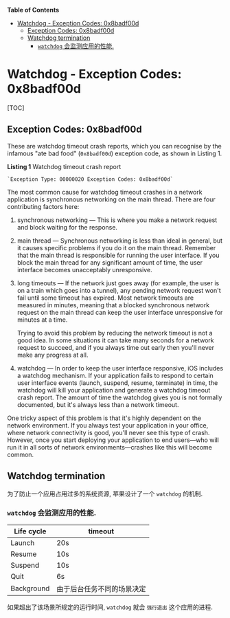 <!-- START doctoc generated TOC please keep comment here to allow auto update -->
<!-- DON'T EDIT THIS SECTION, INSTEAD RE-RUN doctoc TO UPDATE -->
**Table of Contents** 

- [Watchdog - Exception Codes: 0x8badf00d](#watchdog---exception-codes-0x8badf00d)
  - [Exception Codes: 0x8badf00d](#exception-codes-0x8badf00d)
  - [Watchdog termination](#watchdog-termination)
    - [`watchdog` 会监测应用的性能.](#watchdog-%E4%BC%9A%E7%9B%91%E6%B5%8B%E5%BA%94%E7%94%A8%E7%9A%84%E6%80%A7%E8%83%BD)

<!-- END doctoc generated TOC please keep comment here to allow auto update -->

# Watchdog - Exception Codes: 0x8badf00d

[TOC]

## Exception Codes: 0x8badf00d

These are watchdog timeout crash reports, which you can recognise by the infamous "ate bad food" (`0x8badf00d`) exception code, as shown in Listing 1.



**Listing 1**  Watchdog timeout crash report

```
`Exception Type: 00000020 Exception Codes: 0x8badf00d`
```

The most common cause for watchdog timeout crashes in a network application is synchronous networking on the main thread. There are four contributing factors here:

1. synchronous networking — This is where you make a network request and block waiting for the response.

2. main thread — Synchronous networking is less than ideal in general, but it causes specific problems if you do it on the main thread. Remember that the main thread is responsible for running the user interface. If you block the main thread for any significant amount of time, the user interface becomes unacceptably unresponsive.

3. long timeouts — If the network just goes away (for example, the user is on a train which goes into a tunnel), any pending network request won't fail until some timeout has expired. Most network timeouts are measured in minutes, meaning that a blocked synchronous network request on the main thread can keep the user interface unresponsive for minutes at a time.

   Trying to avoid this problem by reducing the network timeout is not a good idea. In some situations it can take many seconds for a network request to succeed, and if you always time out early then you'll never make any progress at all.

4. watchdog — In order to keep the user interface responsive, iOS includes a watchdog mechanism. If your application fails to respond to certain user interface events (launch, suspend, resume, terminate) in time, the watchdog will kill your application and generate a watchdog timeout crash report. The amount of time the watchdog gives you is not formally documented, but it's always less than a network timeout.

One tricky aspect of this problem is that it's highly dependent on the network environment. If you always test your application in your office, where network connectivity is good, you'll never see this type of crash. However, once you start deploying your application to end users—who will run it in all sorts of network environments—crashes like this will become common.

## Watchdog termination

为了防止一个应用占用过多的系统资源, 苹果设计了一个 `watchdog` 的机制.

### `watchdog` 会监测应用的性能.

| Life cycle | timeout     |
| ---------- | ----------- |
| Launch     | 20s         |
| Resume     | 10s         |
| Suspend    | 10s         |
| Quit       | 6s          |
| Background | 由于后台任务不同的场景决定 |

如果超出了该场景所规定的运行时间, `watchdog` 就会 `强行退出` 这个应用的进程.




